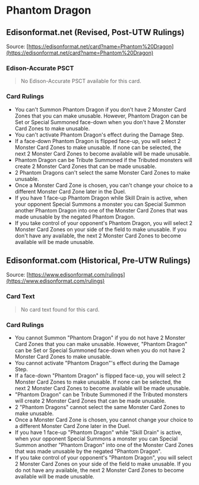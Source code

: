 # Phantom Dragon

## Edisonformat.net (Revised, Post-UTW Rulings)

Source: [https://edisonformat.net/card?name=Phantom%20Dragon](https://edisonformat.net/card?name=Phantom%20Dragon)

### Edison-Accurate PSCT

> No Edison-Accurate PSCT available for this card.

### Card Rulings

*   You can't Summon Phantom Dragon if you don't have 2 Monster Card Zones that you can make unusable. However, Phantom Dragon can be Set or Special Summoned face-down when you don't have 2 Monster Card Zones to make unusable.
*   You can't activate Phantom Dragon's effect during the Damage Step.
*   If a face-down Phantom Dragon is flipped face-up, you will select 2 Monster Card Zones to make unusable. If none can be selected, the next 2 Monster Card Zones to become available will be made unusable.
*   Phantom Dragon can be Tribute Summoned if the Tributed monsters will create 2 Monster Card Zones that can be made unusable.
*   2 Phantom Dragons can't select the same Monster Card Zones to make unusable.
*   Once a Monster Card Zone is chosen, you can't change your choice to a different Monster Card Zone later in the Duel.
*   If you have 1 face-up Phantom Dragon while Skill Drain is active, when your opponent Special Summons a monster you can Special Summon another Phantom Dragon into one of the Monster Card Zones that was made unusable by the negated Phantom Dragon.
*   If you take control of your opponent's Phantom Dragon, you will select 2 Monster Card Zones on your side of the field to make unusable. If you don't have any available, the next 2 Monster Card Zones to become available will be made unusable.


## Edisonformat.com (Historical, Pre-UTW Rulings)

Source: [https://www.edisonformat.com/rulings](https://www.edisonformat.com/rulings)

### Card Text

> No card text found for this card.

### Card Rulings

*   You cannot Summon "Phantom Dragon" if you do not have 2 Monster Card Zones that you can make unusable. However, "Phantom Dragon" can be Set or Special Summoned face-down when you do not have 2 Monster Card Zones to make unusable.
*   You cannot activate "Phantom Dragon"'s effect during the Damage Step.
*   If a face-down "Phantom Dragon" is flipped face-up, you will select 2 Monster Card Zones to make unusable. If none can be selected, the next 2 Monster Card Zones to become available will be made unusable.
*   "Phantom Dragon" can be Tribute Summoned if the Tributed monsters will create 2 Monster Card Zones that can be made unusable.
*   2 "Phantom Dragons" cannot select the same Monster Card Zones to make unusable.
*   Once a Monster Card Zone is chosen, you cannot change your choice to a different Monster Card Zone later in the Duel.
*   If you have 1 face-up "Phantom Dragon" while "Skill Drain" is active, when your opponent Special Summons a monster you can Special Summon another "Phantom Dragon" into one of the Monster Card Zones that was made unusable by the negated "Phantom Dragon".
*   If you take control of your opponent's "Phantom Dragon", you will select 2 Monster Card Zones on your side of the field to make unusable. If you do not have any available, the next 2 Monster Card Zones to become available will be made unusable.


